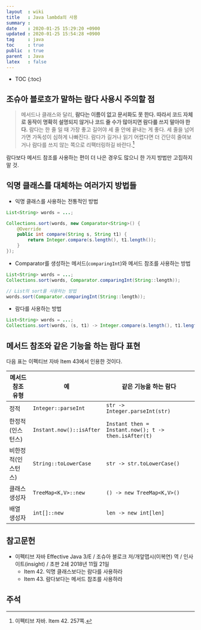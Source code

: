 ```yaml
---
layout  : wiki
title   : Java lambda의 사용
summary : 
date    : 2020-01-25 15:29:20 +0900
updated : 2020-01-25 15:54:28 +0900
tag     : java
toc     : true
public  : true
parent  : Java
latex   : false
---
```

* TOC
{:toc}

## 조슈아 블로흐가 말하는 람다 사용시 주의할 점

> 메서드나 클래스와 달리, **람다는 이름이 없고 문서화도 못 한다. 따라서 코드 자체로 동작이 명확히 설명되지 않거나 코드 줄 수가 많아지면 람다를 쓰지 말아야 한다.** 람다는 한 줄 일 때 가장 좋고 길어야 세 줄 안에 끝내는 게 좋다. 세 줄을 넘어가면 가독성이 심하게 나빠진다. 람다가 길거나 읽기 어렵다면 더 간단히 줄여보거나 람다를 쓰지 않는 쪽으로 리팩터링하길 바란다.[^effective-42-257]

람다보다 메서드 참조를 사용하는 편이 더 나은 경우도 많으니 한 가지 방법만 고집하지 말 것.

## 익명 클래스를 대체하는 여러가지 방법들

* 익명 클래스를 사용하는 전통적인 방법

```java
List<String> words = ...;

Collections.sort(words, new Comparator<String>() {
    @Override
    public int compare(String s, String t1) {
        return Integer.compare(s.length(), t1.length());
    }
});
```

* Comparator를 생성하는 메서드(`comparingInt`)와 메서드 참조를 사용하는 방법

```java
List<String> words = ...;
Collections.sort(words, Comparator.comparingInt(String::length));

// List의 sort를 사용하는 방법
words.sort(Comparator.comparingInt(String::length));
```

* 람다를 사용하는 방법

```java
List<String> words = ...;
Collections.sort(words, (s, t1) -> Integer.compare(s.length(), t1.length()));
```

## 메서드 참조와 같은 기능을 하는 람다 표현

다음 표는 이펙티브 자바 Item 43에서 인용한 것이다.

| 메서드 참조 유형   | 예                       | 같은 기능을 하는 람다                                |
|--------------------|--------------------------|------------------------------------------------------|
| 정적               | `Integer::parseInt`      | `str -> Integer.parseInt(str)`                       |
| 한정적(인스턴스)   | `Instant.now()::isAfter` | `Instant then = Instant.now(); t -> then.isAfter(t)` |
| 비한정적(인스턴스) | `String::toLowerCase`    | `str -> str.toLowerCase()`                           |
| 클래스 생성자      | `TreeMap<K,V>::new`      | `() -> new TreeMap<K,V>()`                           |
| 배열 생성자        | `int[]::new`             | `len -> new int[len]`                                |



## 참고문헌

* 이펙티브 자바 Effective Java 3/E / 조슈아 블로크 저/개앞맵시(이복연) 역 / 인사이트(insight) / 초판 2쇄 2018년 11월 21일
    * Item 42. 익명 클래스보다는 람다를 사용하라
    * Item 43. 람다보다는 메서드 참조를 사용하라

## 주석

[^effective-42-257]: 이펙티브 자바. Item 42. 257쪽.

